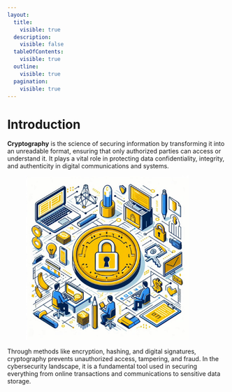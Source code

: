 ```yaml
---
layout:
  title:
    visible: true
  description:
    visible: false
  tableOfContents:
    visible: true
  outline:
    visible: true
  pagination:
    visible: true
---
```


# Introduction

**Cryptography** is the science of securing information by transforming it into an unreadable format, ensuring that only authorized parties can access or understand it. It plays a vital role in protecting data confidentiality, integrity, and authenticity in digital communications and systems.&#x20;

<figure><img src="../.gitbook/assets/image (267) (1).png" alt="" width="375"><figcaption></figcaption></figure>

Through methods like encryption, hashing, and digital signatures, cryptography prevents unauthorized access, tampering, and fraud. In the cybersecurity landscape, it is a fundamental tool used in securing everything from online transactions and communications to sensitive data storage.
